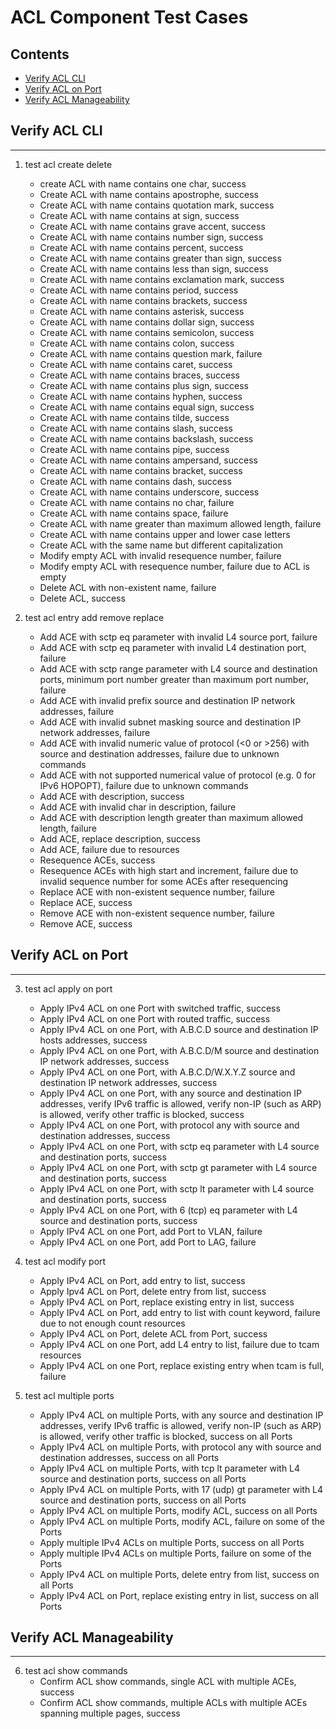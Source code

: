 # ACL Component Test Cases

## Contents
- [Verify ACL CLI](#verify_acl_cli)
- [Verify ACL on Port](#verify_acl_on_port)
- [Verify ACL Manageability](#verify_acl_manageability)

## Verify ACL CLI
-----------------
1. test acl create delete
    - create ACL with name contains one char, success
    - Create ACL with name contains apostrophe, success
    - Create ACL with name contains quotation mark, success
    - Create ACL with name contains at sign, success
    - Create ACL with name contains grave accent, success
    - Create ACL with name contains number sign, success
    - Create ACL with name contains percent, success
    - Create ACL with name contains greater than sign, success
    - Create ACL with name contains less than sign, success
    - Create ACL with name contains exclamation mark, success
    - Create ACL with name contains period, success
    - Create ACL with name contains brackets, success
    - Create ACL with name contains asterisk, success
    - Create ACL with name contains dollar sign, success
    - Create ACL with name contains semicolon, success
    - Create ACL with name contains colon, success
    - Create ACL with name contains question mark, failure
    - Create ACL with name contains caret, success
    - Create ACL with name contains braces, success
    - Create ACL with name contains plus sign, success
    - Create ACL with name contains hyphen, success
    - Create ACL with name contains equal sign, success
    - Create ACL with name contains tilde, success
    - Create ACL with name contains slash, success
    - Create ACL with name contains backslash, success
    - Create ACL with name contains pipe, success
    - Create ACL with name contains ampersand, success
    - Create ACL with name contains bracket, success
    - Create ACL with name contains dash, success
    - Create ACL with name contains underscore, success
    - Create ACL with name contains no char, failure
    - Create ACL with name contains space, failure
    - Create ACL with name greater than maximum allowed length, failure
    - Create ACL with name contains upper and lower case letters
    - Create ACL with the same name but different capitalization
    - Modify empty ACL with invalid resequence number, failure
    - Modify empty ACL with resequence number, failure due to ACL is empty
    - Delete ACL with non-existent name, failure
    - Delete ACL, success

2. test acl entry add remove replace
    - Add ACE with sctp eq parameter with invalid L4 source port, failure
    - Add ACE with sctp eq parameter with invalid L4 destination port, failure
    - Add ACE with sctp range parameter with L4 source and destination ports, minimum port number greater than maximum port number, failure
    - Add ACE with invalid prefix source and destination IP network addresses, failure
    - Add ACE with invalid subnet masking source and destination IP network addresses, failure
    - Add ACE with invalid numeric value of protocol (<0 or >256) with source and destination addresses, failure due to unknown commands
    - Add ACE with not supported numerical value of protocol (e.g. 0 for IPv6 HOPOPT), failure due to unknown commands
    - Add ACE with description, success
    - Add ACE with invalid char in description, failure
    - Add ACE with description length greater than maximum allowed length, failure
    - Add ACE, replace description, success
    - Add ACE, failure due to resources
    - Resequence ACEs, success
    - Resequence ACEs with high start and increment, failure due to invalid sequence number for some ACEs after resequencing
    - Replace ACE with non-existent sequence number, failure
    - Replace ACE, success
    - Remove ACE with non-existent sequence number, failure
    - Remove ACE, success

## Verify ACL on Port
-----------
3. test acl apply on port
    - Apply IPv4 ACL on one Port with switched traffic, success
    - Apply IPv4 ACL on one Port with routed traffic, success
    - Apply IPv4 ACL on one Port, with A.B.C.D source and destination IP hosts addresses, success
    - Apply IPv4 ACL on one Port, with A.B.C.D/M source and destination IP network addresses, success
    - Apply IPv4 ACL on one Port, with A.B.C.D/W.X.Y.Z source and destination IP network addresses, success
    - Apply IPv4 ACL on one Port, with any source and destination IP addresses, verify IPv6 traffic is allowed, verify non-IP (such as ARP) is allowed, verify other traffic is blocked, success
    - Apply IPv4 ACL on one Port, with protocol any with source and destination addresses, success
    - Apply IPv4 ACL on one Port, with sctp eq parameter with L4 source and destination ports, success
    - Apply IPv4 ACL on one Port, with sctp gt parameter with L4 source and destination ports, success
    - Apply IPv4 ACL on one Port, with sctp lt parameter with L4 source and destination ports, success
    - Apply IPv4 ACL on one Port, with 6 (tcp) eq parameter with L4 source and destination ports, success
    - Apply IPv4 ACL on one Port, add Port to VLAN, failure
    - Apply IPv4 ACL on one Port, add Port to LAG, failure

4. test acl modify port
    - Apply IPv4 ACL on Port, add entry to list, success
    - Apply Ipv4 ACL on Port, delete entry from list, success
    - Apply IPv4 ACL on Port, replace existing entry in list, success
    - Apply IPv4 ACL on Port, add entry to list with count keyword, failure due to not enough count resources
    - Apply IPv4 ACL on Port, delete ACL from Port, success
    - Apply IPv4 ACL on one Port, add L4 entry to list, failure due to tcam resources
    - Apply IPv4 ACL on one Port, replace existing entry when tcam is full, failure

5. test acl multiple ports
    - Apply IPv4 ACL on multiple Ports, with any source and destination IP addresses, verify IPv6 traffic is allowed, verify non-IP (such as ARP) is allowed, verify other traffic is blocked, success on all Ports
    - Apply IPv4 ACL on multiple Ports, with protocol any with source and destination addresses, success on all Ports
    - Apply IPv4 ACL on multiple Ports, with tcp lt parameter with L4 source and destination ports, success on all Ports
    - Apply IPv4 ACL on multiple Ports, with 17 (udp) gt parameter with L4 source and destination ports, success on all Ports
    - Apply IPv4 ACL on multiple Ports, modify ACL, success on all Ports
    - Apply IPv4 ACL on multiple Ports, modify ACL, failure on some of the Ports
    - Apply multiple IPv4 ACLs on multiple Ports, success on all Ports
    - Apply multiple IPv4 ACLs on multiple Ports, failure on some of the Ports
    - Apply IPv4 ACL on multiple Ports, delete entry from list, success on all Ports
    - Apply IPv4 ACL on Port, replace existing entry in list, success on all Ports

## Verify ACL Manageability
-----------------
6. test acl show commands
    - Confirm ACL show commands, single ACL with multiple ACEs, success
    - Confirm ACL show commands, multiple ACLs with multiple ACEs spanning multiple pages, success